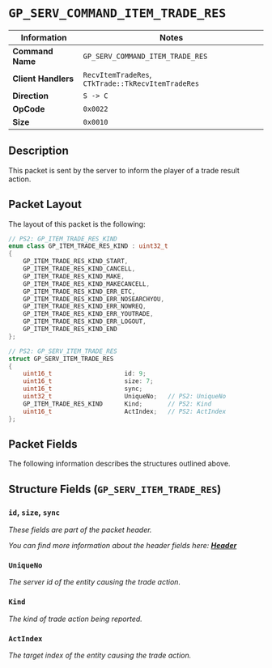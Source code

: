 # `GP_SERV_COMMAND_ITEM_TRADE_RES`

| Information               | Notes |
|---                        |---    |
| **Command Name**          | `GP_SERV_COMMAND_ITEM_TRADE_RES` |
| **Client Handlers**       | `RecvItemTradeRes`, `CTkTrade::TkRecvItemTradeRes` |
| **Direction**             | `S -> C` |
| **OpCode**                | `0x0022` |
| **Size**                  | `0x0010` |

## Description

This packet is sent by the server to inform the player of a trade result action.

## Packet Layout

The layout of this packet is the following:

```cpp
// PS2: GP_ITEM_TRADE_RES_KIND
enum class GP_ITEM_TRADE_RES_KIND : uint32_t
{
    GP_ITEM_TRADE_RES_KIND_START,
    GP_ITEM_TRADE_RES_KIND_CANCELL,
    GP_ITEM_TRADE_RES_KIND_MAKE,
    GP_ITEM_TRADE_RES_KIND_MAKECANCELL,
    GP_ITEM_TRADE_RES_KIND_ERR_ETC,
    GP_ITEM_TRADE_RES_KIND_ERR_NOSEARCHYOU,
    GP_ITEM_TRADE_RES_KIND_ERR_NOWREQ,
    GP_ITEM_TRADE_RES_KIND_ERR_YOUTRADE,
    GP_ITEM_TRADE_RES_KIND_ERR_LOGOUT,
    GP_ITEM_TRADE_RES_KIND_END
};

// PS2: GP_SERV_ITEM_TRADE_RES
struct GP_SERV_ITEM_TRADE_RES
{
    uint16_t                    id: 9;
    uint16_t                    size: 7;
    uint16_t                    sync;
    uint32_t                    UniqueNo;   // PS2: UniqueNo
    GP_ITEM_TRADE_RES_KIND      Kind;       // PS2: Kind
    uint16_t                    ActIndex;   // PS2: ActIndex
};
```

## Packet Fields

The following information describes the structures outlined above.

## Structure Fields (`GP_SERV_ITEM_TRADE_RES`)

### `id`, `size`, `sync`

_These fields are part of the packet header._

_You can find more information about the header fields here: [**Header**](/world/HEADER.md)_

### `UniqueNo`

_The server id of the entity causing the trade action._

### `Kind`

_The kind of trade action being reported._

### `ActIndex`

_The target index of the entity causing the trade action._
